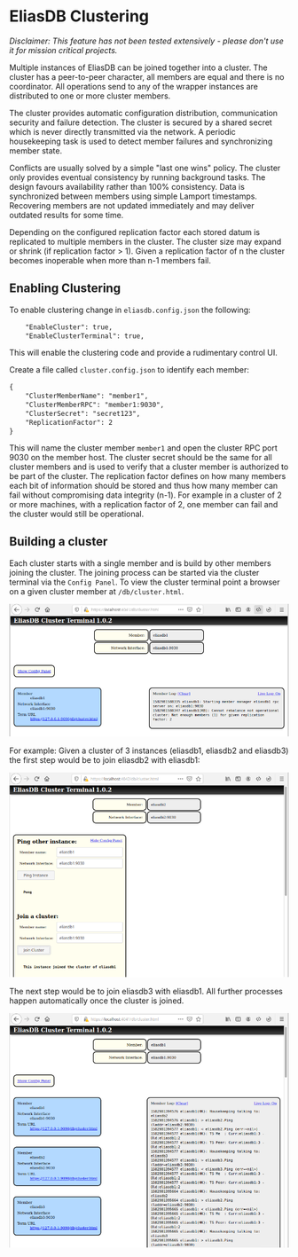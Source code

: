 EliasDB Clustering
==================

_Disclaimer: This feature has not been tested extensively - please don't use it for mission critical projects._

Multiple instances of EliasDB can be joined together into a cluster. The cluster has a peer-to-peer character, all members are equal and there is no coordinator. All operations send to any of the wrapper instances are distributed to one or more cluster members.

The cluster provides automatic configuration distribution, communication security and failure detection. The cluster is secured by a shared secret which is never directly transmitted via the network. A periodic housekeeping task is used to detect member failures and synchronizing member state.

Conflicts are usually solved by a simple "last one wins" policy. The cluster only provides eventual consistency by running background tasks. The design favours availability rather than 100% consistency. Data is synchronized between members using simple Lamport timestamps. Recovering members are not updated immediately and may deliver outdated results for some time.

Depending on the configured replication factor each stored datum is replicated to multiple members in the cluster. The cluster size may expand or shrink (if replication factor > 1). Given a replication factor of n the cluster becomes inoperable when more than n-1 members fail.

Enabling Clustering
--
To enable clustering change in `eliasdb.config.json` the following:
```
    "EnableCluster": true,
    "EnableClusterTerminal": true,
```
This will enable the clustering code and provide a rudimentary control UI.

Create a file called `cluster.config.json` to identify each member:
```
{
    "ClusterMemberName": "member1",
    "ClusterMemberRPC": "member1:9030",
    "ClusterSecret": "secret123",
    "ReplicationFactor": 2
}
```
This will name the cluster member `member1` and open the cluster RPC port 9030 on the member host. The cluster secret should be the same for all cluster members and is used to verify that a cluster member is authorized to be part of the cluster. The replication factor defines on how many members each bit of information should be stored and thus how many member can fail without compromising data integrity (n-1). For example in a cluster of 2 or more machines, with a replication factor of 2, one member can fail and the cluster would still be operational.

Building a cluster
--
Each cluster starts with a single member and is build by other members joining the cluster. The joining process can be started via the cluster terminal via the `Config Panel`. To view the cluster terminal point a browser on a given cluster member at `/db/cluster.html`.

![](cluster_term.png)

For example: Given a cluster of 3 instances (eliasdb1, eliasdb2 and eliasdb3) the first step would be to join eliasdb2 with eliasdb1:

![](cluster_join.png)

The next step would be to join eliasdb3 with eliasdb1. All further processes happen automatically once the cluster is joined.

![](cluster_working.png)
